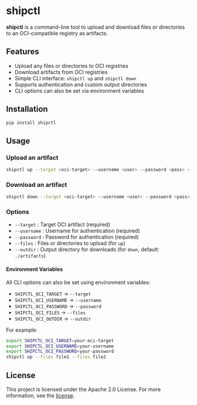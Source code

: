 
# shipctl

**shipctl** is a command-line tool to upload and download files or directories to an OCI-compatible registry as artifacts.

## Features

- Upload any files or directories to OCI registries
- Download artifacts from OCI registries
- Simple CLI interface: `shipctl up` and `shipctl down`
- Supports authentication and custom output directories
- CLI options can also be set via environment variables

## Installation

```bash
pip install shipctl
```

## Usage

### Upload an artifact

```bash
shipctl up --target <oci-target> --username <user> --password <pass> --files <file1> --files <file2>
```

### Download an artifact

```bash
shipctl down --target <oci-target> --username <user> --password <pass> --outdir ./output-directory
```

### Options

- `--target`   : Target OCI artifact (required)
- `--username` : Username for authentication (required)
- `--password` : Password for authentication (required)
- `--files`    : Files or directories to upload (for `up`)
- `--outdir`   : Output directory for downloads (for `down`, default: `./artifacts`)

#### Environment Variables

All CLI options can also be set using environment variables:

- `SHIPCTL_OCI_TARGET`   → `--target`
- `SHIPCTL_OCI_USERNAME` → `--username`
- `SHIPCTL_OCI_PASSWORD` → `--password`
- `SHIPCTL_OCI_FILES`    → `--files`
- `SHIPCTL_OCI_OUTDIR`   → `--outdir`

For example:

```bash
export SHIPCTL_OCI_TARGET=your-oci-target
export SHIPCTL_OCI_USERNAME=your-username
export SHIPCTL_OCI_PASSWORD=your-password
shipctl up --files file1 --files file2
```

## License

This project is licensed under the Apache 2.0 License. For more information, see the [license](./license).
